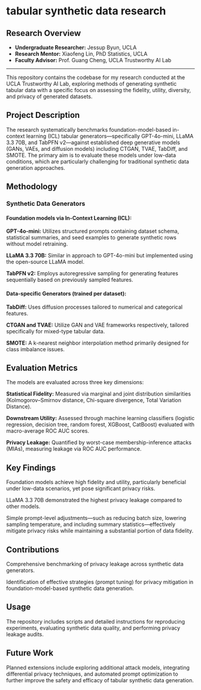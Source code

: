 # tabular synthetic data research

## Research Overview

- **Undergraduate Researcher:** Jessup Byun, UCLA  
- **Research Mentor:** Xiaofeng Lin, PhD Statistics, UCLA  
- **Faculty Advisor:** Prof. Guang Cheng, UCLA Trustworthy AI Lab  

---

This repository contains the codebase for my research conducted at the UCLA Trustworthy AI Lab, exploring methods of generating synthetic tabular data with a specific focus on assessing the fidelity, utility, diversity, and privacy of generated datasets.

## Project Description

The research systematically benchmarks foundation-model-based in-context learning (ICL) tabular generators—specifically GPT-4o-mini, LLaMA 3.3 70B, and TabPFN v2—against established deep generative models (GANs, VAEs, and diffusion models) including CTGAN, TVAE, TabDiff, and SMOTE. The primary aim is to evaluate these models under low-data conditions, which are particularly challenging for traditional synthetic data generation approaches.

## Methodology

### Synthetic Data Generators

#### Foundation models via In-Context Learning (ICL):

**GPT-4o-mini:** Utilizes structured prompts containing dataset schema, statistical summaries, and seed examples to generate synthetic rows without model retraining.

**LLaMA 3.3 70B:** Similar in approach to GPT-4o-mini but implemented using the open-source LLaMA model.

**TabPFN v2:** Employs autoregressive sampling for generating features sequentially based on previously sampled features.

#### Data-specific Generators (trained per dataset):

**TabDiff:** Uses diffusion processes tailored to numerical and categorical features.

**CTGAN and TVAE:** Utilize GAN and VAE frameworks respectively, tailored specifically for mixed-type tabular data.

**SMOTE:** A k-nearest neighbor interpolation method primarily designed for class imbalance issues.

## Evaluation Metrics

The models are evaluated across three key dimensions:

**Statistical Fidelity:** Measured via marginal and joint distribution similarities (Kolmogorov–Smirnov distance, Chi-square divergence, Total Variation Distance).

**Downstream Utility:** Assessed through machine learning classifiers (logistic regression, decision tree, random forest, XGBoost, CatBoost) evaluated with macro-average ROC AUC scores.

**Privacy Leakage:** Quantified by worst-case membership-inference attacks (MIAs), measuring leakage via ROC AUC performance.

## Key Findings

Foundation models achieve high fidelity and utility, particularly beneficial under low-data scenarios, yet pose significant privacy risks.

LLaMA 3.3 70B demonstrated the highest privacy leakage compared to other models.

Simple prompt-level adjustments—such as reducing batch size, lowering sampling temperature, and including summary statistics—effectively mitigate privacy risks while maintaining a substantial portion of data fidelity.

## Contributions

Comprehensive benchmarking of privacy leakage across synthetic data generators.

Identification of effective strategies (prompt tuning) for privacy mitigation in foundation-model-based synthetic data generation.

## Usage

The repository includes scripts and detailed instructions for reproducing experiments, evaluating synthetic data quality, and performing privacy leakage audits.

## Future Work

Planned extensions include exploring additional attack models, integrating differential privacy techniques, and automated prompt optimization to further improve the safety and efficacy of tabular synthetic data generation.
